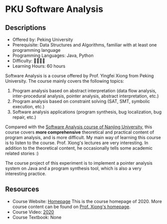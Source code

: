 # PKU Software Analysis

## Descriptions

- Offered by: Peking University
- Prerequisite: Data Structures and Algorithms, familiar with at least one programming language
- Programming Languages: Java, Python
- Difficulty: 🌟🌟🌟🌟
- Learning Hours: 60 hours

Software Analysis is a course offered by Prof. Yingfei Xiong from Peking University. The course mainly covers the following topics:

1. Program analysis based on abstract interpretation (data flow analysis, inter-procedural analysis, pointer analysis, abstract interpretation, etc.)
2. Program analysis based on constraint solving (SAT, SMT, symbolic execution, etc.)
3. Software analysis applications (program synthesis, bug localization, bug repair, etc.)

Compared with the [Software Analysis course of Nanjing University](./NJU-SoftwareAnalysis.en.md), this course covers **more comprehensive** theoretical and practical content of program analysis, and is more difficult. My main way of learning this course is to listen to the course. Prof. Xiong's lectures are very interesting. In addition to the theoretical content, he occasionally tells some academic related stories :)

The course project of this experiment is to implement a pointer analysis system on Java and a program synthesis tool, which is also a very interesting practice.

## Resources

- Course Website: [Homepage](https://xiongyingfei.github.io/SA/2020/main.htm) This is the course homepage of 2020. More course content can be found on [Prof. Xiong's homepage](https://xiongyingfei.github.io/).
- Course Video: [2020](https://liveclass.org.cn/cloudCourse/#/courseDetail/8mI06L2eRqk8GcsW)
- Course Textbook: None
